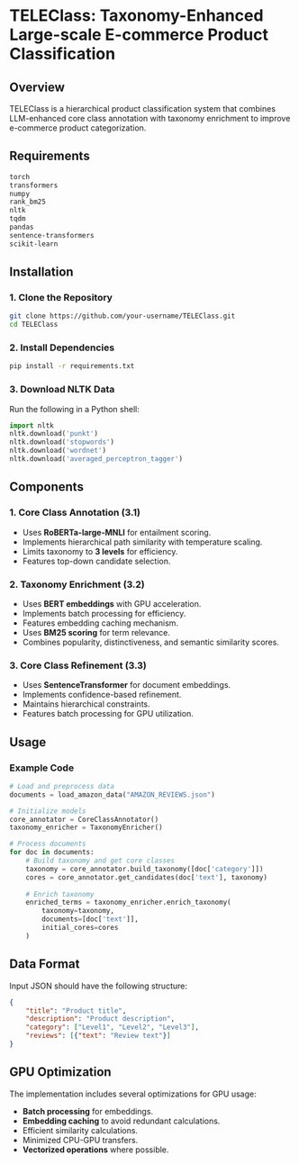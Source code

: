# TELEClass: Taxonomy-Enhanced Large-scale E-commerce Product Classification

## Overview
TELEClass is a hierarchical product classification system that combines LLM-enhanced core class annotation with taxonomy enrichment to improve e-commerce product categorization.

## Requirements
```bash
torch
transformers
numpy
rank_bm25
nltk
tqdm
pandas
sentence-transformers
scikit-learn
```

## Installation

### 1. Clone the Repository
```bash
git clone https://github.com/your-username/TELEClass.git
cd TELEClass
```

### 2. Install Dependencies
```bash
pip install -r requirements.txt
```

### 3. Download NLTK Data
Run the following in a Python shell:
```python
import nltk
nltk.download('punkt')
nltk.download('stopwords')
nltk.download('wordnet')
nltk.download('averaged_perceptron_tagger')
```

## Components

### 1. Core Class Annotation (3.1)
- Uses **RoBERTa-large-MNLI** for entailment scoring.
- Implements hierarchical path similarity with temperature scaling.
- Limits taxonomy to **3 levels** for efficiency.
- Features top-down candidate selection.

### 2. Taxonomy Enrichment (3.2)
- Uses **BERT embeddings** with GPU acceleration.
- Implements batch processing for efficiency.
- Features embedding caching mechanism.
- Uses **BM25 scoring** for term relevance.
- Combines popularity, distinctiveness, and semantic similarity scores.

### 3. Core Class Refinement (3.3)
- Uses **SentenceTransformer** for document embeddings.
- Implements confidence-based refinement.
- Maintains hierarchical constraints.
- Features batch processing for GPU utilization.

## Usage

### Example Code
```python
# Load and preprocess data
documents = load_amazon_data("AMAZON_REVIEWS.json")

# Initialize models
core_annotator = CoreClassAnnotator()
taxonomy_enricher = TaxonomyEnricher()

# Process documents
for doc in documents:
    # Build taxonomy and get core classes
    taxonomy = core_annotator.build_taxonomy([doc['category']])
    cores = core_annotator.get_candidates(doc['text'], taxonomy)
    
    # Enrich taxonomy
    enriched_terms = taxonomy_enricher.enrich_taxonomy(
        taxonomy=taxonomy,
        documents=[doc['text']],
        initial_cores=cores
    )
```

## Data Format

Input JSON should have the following structure:

```json
{
    "title": "Product title",
    "description": "Product description",
    "category": ["Level1", "Level2", "Level3"],
    "reviews": [{"text": "Review text"}]
}
```

## GPU Optimization

The implementation includes several optimizations for GPU usage:
- **Batch processing** for embeddings.
- **Embedding caching** to avoid redundant calculations.
- Efficient similarity calculations.
- Minimized CPU-GPU transfers.
- **Vectorized operations** where possible.

